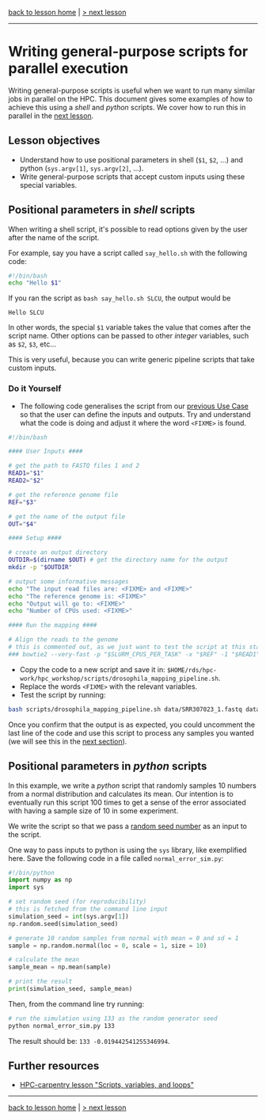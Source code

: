 [back to lesson home](../README.md) | [> next lesson](./04_example2b.md)

----

# Writing general-purpose scripts for parallel execution

Writing general-purpose scripts is useful when we want to run many similar jobs in parallel on the HPC. This document gives some examples of how to achieve this using a _shell_ and _python_ scripts. We cover how to run this in parallel in the [next lesson](./04_example2b).

## Lesson objectives

- Understand how to use positional parameters in shell (`$1`, `$2`, ...) and python (`sys.argv[1]`, `sys.argv[2]`, ...).
- Write general-purpose scripts that accept custom inputs using these special variables.


## Positional parameters in _shell_ scripts

When writing a shell script, it's possible to read options given by the user after the name of the script.

For example, say you have a script called `say_hello.sh` with the following code:

```bash
#!/bin/bash
echo "Hello $1"
```

If you ran the script as `bash say_hello.sh SLCU`, the output would be

```
Hello SLCU
```

In other words, the special `$1` variable takes the value that comes after the script name.
Other options can be passed to other *integer* variables, such as `$2`, `$3`, etc...

This is very useful, because you can write generic pipeline scripts that take custom inputs.

### Do it Yourself

- The following code generalises the script from our [previous Use Case](04_example1.md) so that the user can define the inputs and outputs. Try and understand what the code is doing and adjust it where the word `<FIXME>` is found.

```bash
#!/bin/bash

#### User Inputs ####

# get the path to FASTQ files 1 and 2
READ1="$1"
READ2="$2"

# get the reference genome file
REF="$3"

# get the name of the output file
OUT="$4"

#### Setup ####

# create an output directory
OUTDIR=$(dirname $OUT) # get the directory name for the output
mkdir -p "$OUTDIR"

# output some informative messages
echo "The input read files are: <FIXME> and <FIXME>"
echo "The reference genome is: <FIXME>"
echo "Output will go to: <FIXME>"
echo "Number of CPUs used: <FIXME>"

#### Run the mapping ####

# Align the reads to the genome
# this is commented out, as we just want to test the script at this stage
### bowtie2 --very-fast -p "$SLURM_CPUS_PER_TASK" -x "$REF" -1 "$READ1" -2 "$READ2" > "$OUT"
```

- Copy the code to a new script and save it in: `$HOME/rds/hpc-work/hpc_workshop/scripts/drosophila_mapping_pipeline.sh`.
- Replace the words `<FIXME>` with the relevant variables.
- Test the script by running:

```bash
bash scripts/drosophila_mapping_pipeline.sh data/SRR307023_1.fastq data/SRR307023_3.fastq reference/Drosophila_melanogaster.BDGP6.22.dna.toplevel alignment_example1/SRR307023.sam
```

Once you confirm that the output is as expected, you could uncomment the last line of the code and use this script to process any samples you wanted (we will see this in the [next section](./02_example2b.md)).


## Positional parameters in _python_ scripts

In this example, we write a _python_ script that randomly samples 10 numbers from a normal distribution and calculates its mean. Our intention is to eventually run this script 100 times to get a sense of the error associated with having a sample size of 10 in some experiment.

We write the script so that we pass a [random seed number](https://www.statisticshowto.datasciencecentral.com/random-seed-definition/) as an input to the script.

One way to pass inputs to python is using the `sys` library, like exemplified here.
Save the following code in a file called `normal_error_sim.py`:

```python
#!/bin/python
import numpy as np
import sys

# set random seed (for reproducibility)
# this is fetched from the command line input
simulation_seed = int(sys.argv[1])
np.random.seed(simulation_seed)

# generate 10 random samples from normal with mean = 0 and sd = 1
sample = np.random.normal(loc = 0, scale = 1, size = 10)

# calculate the mean
sample_mean = np.mean(sample)

# print the result
print(simulation_seed, sample_mean)
```

Then, from the command line try running:

```bash
# run the simulation using 133 as the random generator seed
python normal_error_sim.py 133
```

The result should be: `133 -0.019442541255346994`.


## Further resources

- [HPC-carpentry lesson "Scripts, variables, and loops"](https://hpc-carpentry.github.io/hpc-shell/05-scripts/index.html)

----

[back to lesson home](../README.md) | [> next lesson](./04_example2b.md)
